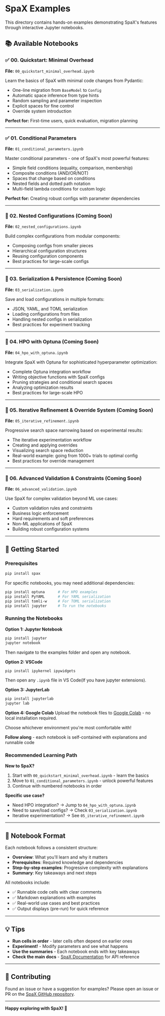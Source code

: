# SpaX Examples

This directory contains hands-on examples demonstrating SpaX's features through interactive Jupyter notebooks.

## 📚 Available Notebooks

### ✅ 00. Quickstart: Minimal Overhead
**File:** `00_quickstart_minimal_overhead.ipynb`

Learn the basics of SpaX with minimal code changes from Pydantic:
- One-line migration from `BaseModel` to `Config`
- Automatic space inference from type hints
- Random sampling and parameter inspection
- Explicit spaces for fine control
- Override system introduction

**Perfect for:** First-time users, quick evaluation, migration planning

---

### ✅ 01. Conditional Parameters
**File:** `01_conditional_parameters.ipynb`

Master conditional parameters - one of SpaX's most powerful features:
- Simple field conditions (equality, comparison, membership)
- Composite conditions (AND/OR/NOT)
- Spaces that change based on conditions
- Nested fields and dotted path notation
- Multi-field lambda conditions for custom logic

**Perfect for:** Creating robust configs with parameter dependencies

---

### 🚧 02. Nested Configurations (Coming Soon)
**File:** `02_nested_configurations.ipynb`

Build complex configurations from modular components:
- Composing configs from smaller pieces
- Hierarchical configuration structures
- Reusing configuration components
- Best practices for large-scale configs

---

### 🚧 03. Serialization & Persistence (Coming Soon)
**File:** `03_serialization.ipynb`

Save and load configurations in multiple formats:
- JSON, YAML, and TOML serialization
- Loading configurations from files
- Handling nested configs in serialization
- Best practices for experiment tracking

---

### 🚧 04. HPO with Optuna (Coming Soon)
**File:** `04_hpo_with_optuna.ipynb`

Integrate SpaX with Optuna for sophisticated hyperparameter optimization:
- Complete Optuna integration workflow
- Writing objective functions with SpaX configs
- Pruning strategies and conditional search spaces
- Analyzing optimization results
- Best practices for large-scale HPO

---

### 🚧 05. Iterative Refinement & Override System (Coming Soon)
**File:** `05_iterative_refinement.ipynb`

Progressive search space narrowing based on experimental results:
- The iterative experimentation workflow
- Creating and applying overrides
- Visualizing search space reduction
- Real-world example: going from 1000+ trials to optimal config
- Best practices for override management

---

### 🚧 06. Advanced Validation & Constraints (Coming Soon)
**File:** `06_advanced_validation.ipynb`

Use SpaX for complex validation beyond ML use cases:
- Custom validation rules and constraints
- Business logic enforcement
- Hard requirements and soft preferences
- Non-ML applications of SpaX
- Building robust configuration systems

---

## 🚀 Getting Started

### Prerequisites
```bash
pip install spax
```

For specific notebooks, you may need additional dependencies:
```bash
pip install optuna      # For HPO examples
pip install PyYAML      # For YAML serialization
pip install tomli-w     # For TOML serialization
pip install jupyter     # To run the notebooks
```

### Running the Notebooks

**Option 1: Jupyter Notebook**
```bash
pip install jupyter
jupyter notebook
```
Then navigate to the examples folder and open any notebook.

**Option 2: VSCode**
```bash
pip install ipykernel ipywidgets
```
Then open any `.ipynb` file in VS Code(If you have jupyter extensions).

**Option 3: JupyterLab**
```bash
pip install jupyterlab
jupyter lab
```

**Option 4: Google Colab**
Upload the notebook files to [Google Colab](https://colab.research.google.com/) - no local installation required.

Choose whichever environment you're most comfortable with!

**Follow along** - each notebook is self-contained with explanations and runnable code

### Recommended Learning Path

**New to SpaX?**
1. Start with `00_quickstart_minimal_overhead.ipynb` - learn the basics
2. Move to `01_conditional_parameters.ipynb` - unlock powerful features
3. Continue with numbered notebooks in order

**Specific use case?**
- Need HPO integration? → Jump to `04_hpo_with_optuna.ipynb`
- Need to save/load configs? → Check `03_serialization.ipynb`
- Iterative experimentation? → See `05_iterative_refinement.ipynb`

---

## 📖 Notebook Format

Each notebook follows a consistent structure:
- **Overview**: What you'll learn and why it matters
- **Prerequisites**: Required knowledge and dependencies
- **Step-by-step examples**: Progressive complexity with explanations
- **Summary**: Key takeaways and next steps

All notebooks include:
- ✅ Runnable code cells with clear comments
- ✅ Markdown explanations with examples
- ✅ Real-world use cases and best practices
- ✅ Output displays (pre-run) for quick reference

---

## 💡 Tips

- **Run cells in order** - later cells often depend on earlier ones
- **Experiment!** - Modify parameters and see what happens
- **Use the summaries** - Each notebook ends with key takeaways
- **Check the main docs** - [SpaX Documentation](https://github.com/keyhankamyar/SpaX) for API reference

---

## 🤝 Contributing

Found an issue or have a suggestion for examples? Please open an issue or PR on the [SpaX GitHub repository](https://github.com/keyhankamyar/SpaX).

---

**Happy exploring with SpaX! 🚀**